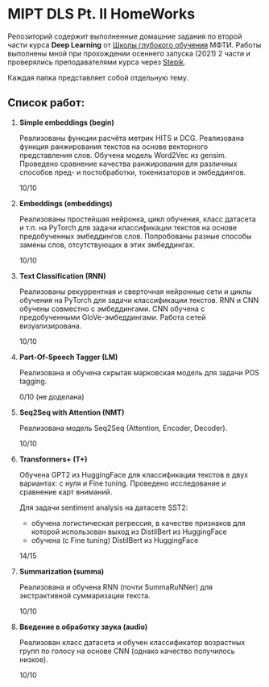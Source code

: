 # MIPT DLS Pt. II HomeWorks

Репозиторий содержит выполненные домашние задания по второй части курса **Deep Learning** от [Школы глубокого обучения](https://www.dlschool.org/) МФТИ.
Работы выполнены мной при прохождении осеннего запуска (2021) 2 части и проверялись преподавателями курса через [Stepik](https://stepik.org/course/102090).

Каждая папка представляет собой отдельную тему.


## Список работ:

1. **Simple embeddings (begin)**
    
    Реализованы функции расчёта метрик HITS и DCG. Реализована функция ранжирования текстов на основе векторного представления слов. Обучена модель Word2Vec из gensim. Проведено сравнение качества ранжирования для различных способов пред- и постобработки, токенизаторов и эмбеддингов.
    
   10/10


2. **Embeddings (embeddings)**
    
    Реализованы простейшая нейронка, цикл обучения, класс датасета и т.п. на PyTorch для задачи классификации текстов на основе предобученных эмбеддингов слов. Попробованы разные способы замены слов, отсутствующих в этих эмбеддингах.  
    
    10/10


3. **Text Classification (RNN)**

    Реализованы рекуррентная и сверточная нейронные сети и циклы обучения на PyTorch для задачи классификации текстов. RNN и CNN обучены совместно с эмбеддингами. CNN обучена с предобученными GloVe-эмбеддингами. Работа сетей визуализирована.

    10/10


4. **Part-Of-Speech Tagger (LM)**

    Реализована и обучена скрытая марковская модель для задачи POS tagging.

    0/10 (не доделана)


5. **Seq2Seq with Attention (NMT)**

    Реализована модель Seq2Seq (Attention, Encoder, Decoder).

    10/10


6. **Transformers+ (T+)**

    Обучена GPT2 из HuggingFace для классификации текстов в двух вариантах: с нуля и Fine tuning. Проведено исследование и сравнение карт вниманий. 
    
    Для задачи sentiment analysis на датасете SST2:
    * обучена логистическая регрессия, в качестве признаков для которой использован выход из DistilBert из HuggingFace
    * обучена (с Fine tuning) DistilBert из HuggingFace 

    14/15


7. **Summarization (summa)**

    Реализована и обучена RNN (почти SummaRuNNer) для экстрактивной суммаризации текста.

    10/10


8. **Введение в обработку звука (audio)**

    Реализован класс датасета и обучен классификатор возрастных групп по голосу на основе CNN (однако качество получилось низкое).
    
    10/10
